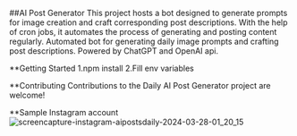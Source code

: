 ##AI Post Generator
 This project hosts a bot designed to generate prompts for image creation and craft corresponding post descriptions. With the help of cron jobs, it automates the process of generating and posting content regularly. Automated bot for generating daily image prompts and crafting post descriptions. Powered by ChatGPT and OpenAI api. 

**Getting Started
1.npm install
2.Fill env variables

**Contributing
Contributions to the Daily AI Post Generator project are welcome! 

**Sample Instagram account
![screencapture-instagram-aipostsdaily-2024-03-28-01_20_15](https://github.com/muefdo/instagram-post-generator-ai/assets/112949938/961ab9d1-3369-4fbc-a0e4-87afd88ef997)
